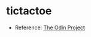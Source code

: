 # tictactoe
* Reference: [The Odin Project](https://www.theodinproject.com/paths/foundations/courses/foundations/lessons/rock-paper-scissors)
